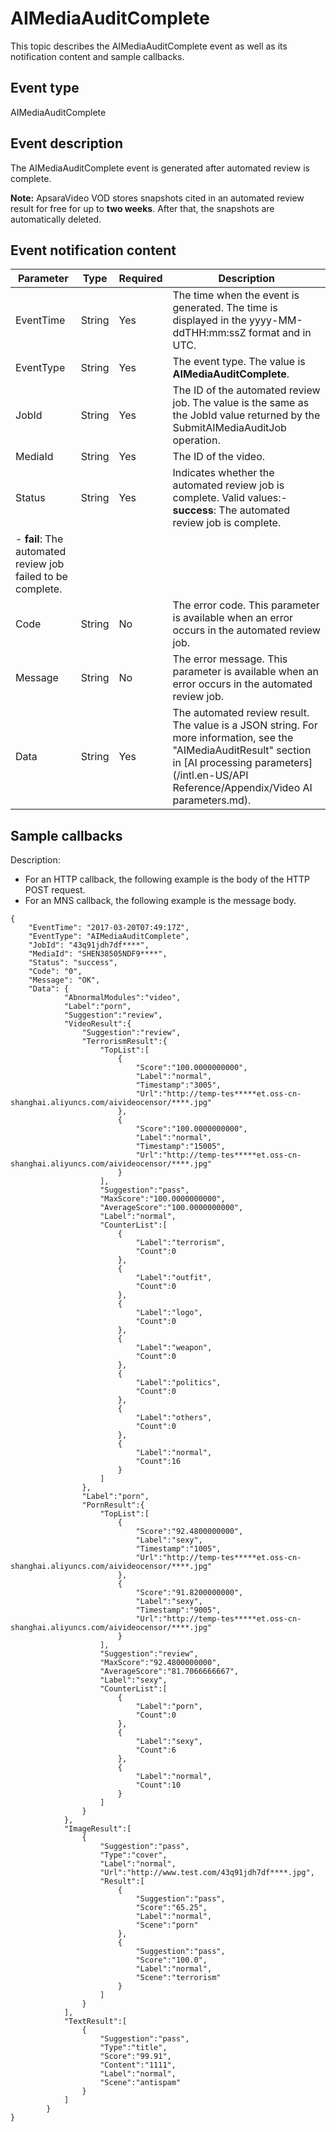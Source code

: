 # AIMediaAuditComplete

This topic describes the AIMediaAuditComplete event as well as its notification content and sample callbacks.

## Event type

AIMediaAuditComplete

## Event description

The AIMediaAuditComplete event is generated after automated review is complete.

**Note:** ApsaraVideo VOD stores snapshots cited in an automated review result for free for up to **two weeks**. After that, the snapshots are automatically deleted.

## Event notification content

|Parameter|Type|Required|Description|
|---------|----|--------|-----------|
|EventTime|String|Yes|The time when the event is generated. The time is displayed in the yyyy-MM-ddTHH:mm:ssZ format and in UTC.|
|EventType|String|Yes|The event type. The value is **AIMediaAuditComplete**.|
|JobId|String|Yes|The ID of the automated review job. The value is the same as the JobId value returned by the SubmitAIMediaAuditJob operation.|
|MediaId|String|Yes|The ID of the video.|
|Status|String|Yes|Indicates whether the automated review job is complete. Valid values:-   **success**: The automated review job is complete.
-   **fail**: The automated review job failed to be complete. |
|Code|String|No|The error code. This parameter is available when an error occurs in the automated review job.|
|Message|String|No|The error message. This parameter is available when an error occurs in the automated review job.|
|Data|String|Yes|The automated review result. The value is a JSON string. For more information, see the "AIMediaAuditResult" section in [AI processing parameters](/intl.en-US/API Reference/Appendix/Video AI parameters.md).|

## Sample callbacks

Description:

-   For an HTTP callback, the following example is the body of the HTTP POST request.
-   For an MNS callback, the following example is the message body.

```
{
    "EventTime": "2017-03-20T07:49:17Z",
    "EventType": "AIMediaAuditComplete",
    "JobId": "43q91jdh7df****",
    "MediaId": "SHEN38505NDF9****",
    "Status": "success",
    "Code": "0",
    "Message": "OK",
    "Data": {
            "AbnormalModules":"video",
            "Label":"porn",
            "Suggestion":"review",
            "VideoResult":{
                "Suggestion":"review",
                "TerrorismResult":{
                    "TopList":[
                        {
                            "Score":"100.0000000000",
                            "Label":"normal",
                            "Timestamp":"3005",
                            "Url":"http://temp-tes*****et.oss-cn-shanghai.aliyuncs.com/aivideocensor/****.jpg"
                        },
                        {
                            "Score":"100.0000000000",
                            "Label":"normal",
                            "Timestamp":"15005",
                            "Url":"http://temp-tes*****et.oss-cn-shanghai.aliyuncs.com/aivideocensor/****.jpg"
                        }
                    ],
                    "Suggestion":"pass",
                    "MaxScore":"100.0000000000",
                    "AverageScore":"100.0000000000",
                    "Label":"normal",
                    "CounterList":[
                        {
                            "Label":"terrorism",
                            "Count":0
                        },
                        {
                            "Label":"outfit",
                            "Count":0
                        },
                        {
                            "Label":"logo",
                            "Count":0
                        },
                        {
                            "Label":"weapon",
                            "Count":0
                        },
                        {
                            "Label":"politics",
                            "Count":0
                        },
                        {
                            "Label":"others",
                            "Count":0
                        },
                        {
                            "Label":"normal",
                            "Count":16
                        }
                    ]
                },
                "Label":"porn",
                "PornResult":{
                    "TopList":[
                        {
                            "Score":"92.4800000000",
                            "Label":"sexy",
                            "Timestamp":"1005",
                            "Url":"http://temp-tes*****et.oss-cn-shanghai.aliyuncs.com/aivideocensor/****.jpg"
                        },
                        {
                            "Score":"91.8200000000",
                            "Label":"sexy",
                            "Timestamp":"9005",
                            "Url":"http://temp-tes*****et.oss-cn-shanghai.aliyuncs.com/aivideocensor/****.jpg"
                        }
                    ],
                    "Suggestion":"review",
                    "MaxScore":"92.4800000000",
                    "AverageScore":"81.7066666667",
                    "Label":"sexy",
                    "CounterList":[
                        {
                            "Label":"porn",
                            "Count":0
                        },
                        {
                            "Label":"sexy",
                            "Count":6
                        },
                        {
                            "Label":"normal",
                            "Count":10
                        }
                    ]
                }
            },
            "ImageResult":[
                {
                    "Suggestion":"pass",
                    "Type":"cover",
                    "Label":"normal",
                    "Url":"http://www.test.com/43q91jdh7df****.jpg",
                    "Result":[
                        {
                            "Suggestion":"pass",
                            "Score":"65.25",
                            "Label":"normal",
                            "Scene":"porn"
                        },
                        {
                            "Suggestion":"pass",
                            "Score":"100.0",
                            "Label":"normal",
                            "Scene":"terrorism"
                        }
                    ]
                }
            ],
            "TextResult":[
                {
                    "Suggestion":"pass",
                    "Type":"title",
                    "Score":"99.91",
                    "Content":"1111",
                    "Label":"normal",
                    "Scene":"antispam"
                }
            ]
        }
}
```

